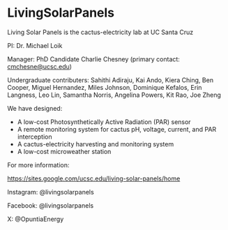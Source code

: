 # LivingSolarPanels

Living Solar Panels is the cactus-electricity lab at UC Santa Cruz

PI: Dr. Michael Loik

Manager: PhD Candidate Charlie Chesney (primary contact: cmchesne@ucsc.edu)

Undergraduate contributers: Sahithi Adiraju, Kai Ando, Kiera Ching, Ben Cooper, Miguel Hernandez, Miles Johnson, Dominique Kefalos, Erin Langness, Leo Lin, Samantha Norris, Angelina Powers, Kit Rao, Joe Zheng

We have designed: 
- A low-cost Photosynthetically Active Radiation (PAR) sensor
- A remote monitoring system for cactus pH, voltage, current, and PAR interception
- A cactus-electricity harvesting and monitoring system
- A low-cost microweather station

For more information:

https://sites.google.com/ucsc.edu/living-solar-panels/home

Instagram: @livingsolarpanels

Facebook: @livingsolarpanels

X: @OpuntiaEnergy
